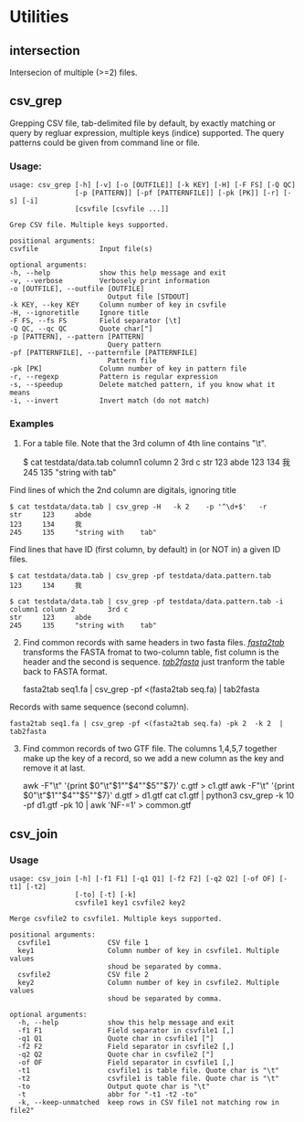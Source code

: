 # Utilities 

## intersection

Intersecion of multiple (>=2) files.

## csv_grep

Grepping CSV file, tab-delimited file by default, by exactly matching or query by
regluar expression, multiple keys (indice) supported. The query patterns could be given from command line or file.

### Usage:

	usage: csv_grep [-h] [-v] [-o [OUTFILE]] [-k KEY] [-H] [-F FS] [-Q QC]
					[-p [PATTERN]] [-pf [PATTERNFILE]] [-pk [PK]] [-r] [-s] [-i]
					[csvfile [csvfile ...]]

	Grep CSV file. Multiple keys supported.

	positional arguments:
	csvfile               Input file(s)

	optional arguments:
	-h, --help            show this help message and exit
	-v, --verbose         Verbosely print information
	-o [OUTFILE], --outfile [OUTFILE]
							Output file [STDOUT]
	-k KEY, --key KEY     Column number of key in csvfile
	-H, --ignoretitle     Ignore title
	-F FS, --fs FS        Field separator [\t]
	-Q QC, --qc QC        Quote char["]
	-p [PATTERN], --pattern [PATTERN]
							Query pattern
	-pf [PATTERNFILE], --patternfile [PATTERNFILE]
							Pattern file
	-pk [PK]              Column number of key in pattern file
	-r, --regexp          Pattern is regular expression
	-s, --speedup         Delete matched pattern, if you know what it means
	-i, --invert          Invert match (do not match)

### Examples

1) For a table file. Note that the 3rd column of 4th line contains "\t".

	$ cat testdata/data.tab
	column1 column 2        3rd c
	str     123     abde
	123     134     我
	245     135     "string with    tab"

Find lines of which the 2nd column are digitals, ignoring title

	$ cat testdata/data.tab | csv_grep -H   -k 2    -p '^\d+$'   -r
	str     123     abde
	123     134     我
	245     135     "string with    tab"

	
Find lines that have ID (first column, by default) in (or NOT in) a given ID files.

	$ cat testdata/data.tab | csv_grep -pf testdata/data.pattern.tab
	123     134     我
	
	$ cat testdata/data.tab | csv_grep -pf testdata/data.pattern.tab -i
	column1 column 2        3rd c
	str     123     abde
	245     135     "string with    tab"

2) Find common records with same headers in two fasta files. 
[*fasta2tab*](https://github.com/shenwei356/bio_scripts/blob/master/sequence/fasta2tab) 
 transforms the FASTA fromat to two-column table, fist column is the header and the second is sequence. 
[*tab2fasta*](https://github.com/shenwei356/bio_scripts/blob/master/sequence/tab2fasta) just tranform the
table back to FASTA format.
	
	fasta2tab seq1.fa | csv_grep -pf <(fasta2tab seq.fa) | tab2fasta
	
Records with same sequence (second column).

	fasta2tab seq1.fa | csv_grep -pf <(fasta2tab seq.fa) -pk 2  -k 2  | tab2fasta

3) Find common records of two GTF file.
The columns 1,4,5,7 together make up the key of a record,
so we add a new column as the key and remove it at last.

	awk -F"\t" '{print $0"\t"$1""$4""$5""$7}' c.gtf > c1.gtf
	awk -F"\t" '{print $0"\t"$1""$4""$5""$7}' d.gtf > d1.gtf
	cat c1.gtf | python3 csv_grep -k 10 -pf d1.gtf -pk 10 | awk 'NF-=1' > common.gtf
	
## csv_join

### Usage

    usage: csv_join [-h] [-f1 F1] [-q1 Q1] [-f2 F2] [-q2 Q2] [-of OF] [-t1] [-t2]                           
                    [-to] [-t] [-k]                                                                         
                    csvfile1 key1 csvfile2 key2
    
    Merge csvfile2 to csvfile1. Multiple keys supported.
    
    positional arguments:
      csvfile1              CSV file 1
      key1                  Column number of key in csvfile1. Multiple values
                            shoud be separated by comma.
      csvfile2              CSV file 2
      key2                  Column number of key in csvfile2. Multiple values
                            shoud be separated by comma.
    
    optional arguments:
      -h, --help            show this help message and exit
      -f1 F1                Field separator in csvfile1 [,]
      -q1 Q1                Quote char in csvfile1 ["]
      -f2 F2                Field separator in csvfile2 [,]
      -q2 Q2                Quote char in csvfile2 ["]
      -of OF                Field separator in csvfile1 [,]
      -t1                   csvfile1 is table file. Quote char is "\t"
      -t2                   csvfile1 is table file. Quote char is "\t"
      -to                   Output quote char is "\t"
      -t                    abbr for "-t1 -t2 -to"
      -k, --keep-unmatched  keep rows in CSV file1 not matching row in file2"
    